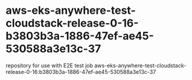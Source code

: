 # aws-eks-anywhere-test-cloudstack-release-0-16-b3803b3a-1886-47ef-ae45-530588a3e13c-37
repository for use with E2E test job aws-eks-anywhere-test-cloudstack-release-0-16:b3803b3a-1886-47ef-ae45-530588a3e13c-37
